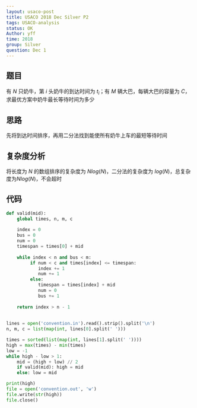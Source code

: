 ```yaml
---
layout: usaco-post
title: USACO 2018 Dec Silver P2
tags: USACO-analysis
status: OK
Author: yff
time: 2018
group: Silver
question: Dec 1
---
```


## 题目

有 $N$ 只奶牛，第 $i$ 头奶牛的到达时间为 $t_i$；有 $M$ 辆大巴，每辆大巴的容量为 $C$，求最优方案中奶牛最长等待时间为多少

## 思路

先将到达时间排序，再用二分法找到能使所有奶牛上车的最短等待时间

## 复杂度分析

将长度为 $N$ 的数组排序的复杂度为 $Nlog(N)$，二分法的复杂度为 $log(N)$，总复杂度为$Nlog(N)$，不会超时

## 代码

```python
def valid(mid):
	global times, n, m, c
	
	index = 0
	bus = 0
	num = 0
	timespan = times[0] + mid
	
	while index < n and bus < m:
		 if num < c and times[index] <=	timespan:
		 	index += 1
		 	num += 1
		 else:
		 	timespan = times[index] + mid
		 	num = 0
		 	bus += 1
		 	
	return index > n - 1
		
	
lines = open('convention.in').read().strip().split('\n')
n, m, c = list(map(int, lines[0].split(' ')))

times = sorted(list(map(int, lines[1].split(' '))))
high = max(times) - min(times)
low = -1
while high - low > 1:
	mid = (high + low) // 2
	if valid(mid): high = mid
	else: low = mid

print(high)
file = open('convention.out', 'w')
file.write(str(high))
file.close()
```